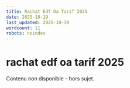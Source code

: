 ```yaml
---
title: Rachat Edf Oa Tarif 2025
date: 2025-10-19
last_updated: 2025-10-19
wordcount: 11
robots: noindex
---
```


# rachat edf oa tarif 2025

Contenu non disponible – hors sujet.